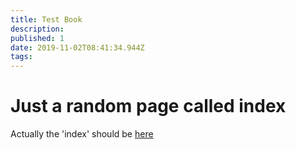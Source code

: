 ```yaml
---
title: Test Book
description: 
published: 1
date: 2019-11-02T08:41:34.944Z
tags: 
---
```


# Just a random page called index


Actually the 'index' should be [here](/test-book)